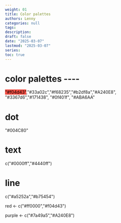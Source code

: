 ```yaml
---
weight: 01
title: Color palettes
authors: Lenny
categories: null
tags: 
description: 
draft: false
date: "2025-03-07"
lastmod: "2025-03-07"
series:
toc: true
---
```



<!--more-->

# color palettes ----
 
<mark style = "background-color: #f04d43">"#f04d43"</mark>,"#33a02c","#f68235","#b2df8a","#A240E8", "#3367d6","#171438", "#0f401f", "#ABA6AA"
 
# dot
"#004C80"
 
# text
c("#0000ff","#4440ff")
 
# line
c("#a5252a","#b75454")
 
 
red <- c("#ff0000","#f04d43")
 
purple <- c("#7a49a5","#A240E8")